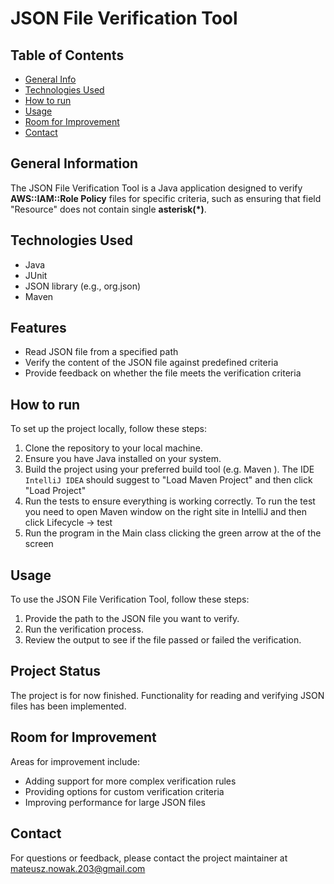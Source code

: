 # JSON File Verification Tool

## Table of Contents
* [General Info](#general-information)
* [Technologies Used](#technologies-used)
* [How to run](#How-to-run)
* [Usage](#usage)
* [Room for Improvement](#room-for-improvement)
* [Contact](#contact)

## General Information
The JSON File Verification Tool is a Java application designed to verify **AWS::IAM::Role Policy** files for specific criteria, such as ensuring that field "Resource"  does not contain single **asterisk(*)**.

## Technologies Used
- Java
- JUnit
- JSON library (e.g., org.json)
- Maven

## Features
- Read JSON file from a specified path
- Verify the content of the JSON file against predefined criteria
- Provide feedback on whether the file meets the verification criteria

## How to run
To set up the project locally, follow these steps:
1. Clone the repository to your local machine.
2. Ensure you have Java installed on your system.
3. Build the project using your preferred build tool (e.g. Maven ). The IDE `IntelliJ IDEA` should suggest to "Load Maven Project" and then click "Load Project"
4. Run the tests to ensure everything is working correctly. To run the test you need to open Maven window on the right site in IntelliJ and then click Lifecycle -> test
5. Run the program in the Main class clicking the green arrow at the of the screen
## Usage
To use the JSON File Verification Tool, follow these steps:
1. Provide the path to the JSON file you want to verify.
2. Run the verification process.
3. Review the output to see if the file passed or failed the verification.

## Project Status
The project is for now finished. Functionality for reading and verifying JSON files has been implemented. 

## Room for Improvement
Areas for improvement include:
- Adding support for more complex verification rules
- Providing options for custom verification criteria
- Improving performance for large JSON files

## Contact
For questions or feedback, please contact the project maintainer at mateusz.nowak.203@gmail.com

